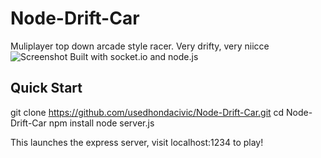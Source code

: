 # Node-Drift-Car
Muliplayer top down arcade style racer. Very drifty, very niicce
![Screenshot](screenshots/corner.png)
Built with socket.io and node.js

## Quick Start
git clone https://github.com/usedhondacivic/Node-Drift-Car.git
cd Node-Drift-Car
npm install
node server.js

This launches the express server, visit localhost:1234 to play!

